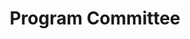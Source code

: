 ---
title: Program Committee
layout: single
excerpt: "EMNLP 2025 Senior Program Committee."
permalink: /organization/
sidebar:
  nav: "committees"
---